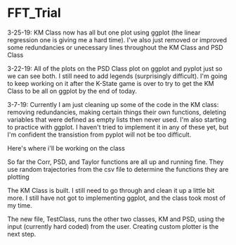 # FFT_Trial
3-25-19: KM Class now has all but one plot using ggplot (the linear regression one is giving me a hard time). I've also just removed or improved some redundancies or unecessary lines throughout the KM Class and PSD Class

3-22-19: All of the plots on the PSD Class plot on ggplot and pyplot just so we can see both. I still need to add legends (surprisingly difficult). I'm going to keep working on it after the K-State game is over to try to get the KM Class to be all on ggplot by the end of today.

3-7-19: Currently I am just cleaning up some of the code in the KM class: removing redundancies, making certain things their own functions, deleting variables that were defined as empty lists then never used. I'm also starting to practice with ggplot. I haven't tried to implement it in any of these yet, but I'm confident the transistion from pyplot will not be too difficult. 

Here's where i'll be working on the class

So far the Corr, PSD, and Taylor functions are all up and running fine. They use random trajectories from the csv file to determine the functions they are plotting

The KM Class is built. I still need to go through and clean it up a little bit more. I still have not got to implementing ggplot, and the class took most of my time. 

The new file, TestClass, runs the other two classes, KM and PSD, using the input (currently hard coded) from the user. Creating custom plotter is the next step.
